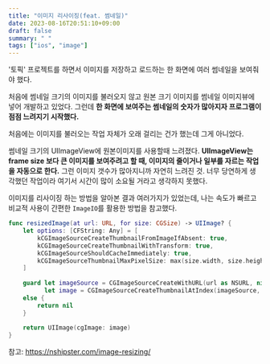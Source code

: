 ```yaml
---
title: "이미지 리사이징(feat. 썸네일)"
date: 2023-08-16T20:51:10+09:00
draft: false
summary: " "
tags: ["ios", "image"]
---
```


'토픽' 프로젝트를 하면서 이미지를 저장하고 로드하는 한 화면에 여러 썸네일을 보여줘야 했다.

처음에 썸네일 크기의 이미지를 불러오지 않고 원본 크기 이미지를 썸네일 이미지뷰에 넣어 개발하고 있었다.
그런데 **한 화면에 보여주는 썸네일의 숫자가 많아지자 프로그램이 점점 느려지기 시작했다.**

처음에는 이미지를 불러오는 작업 자체가 오래 걸리는 건가 했는데 그게 아니었다. 


썸네일 크기의 UIImageView에 원본이미지를 사용할때 느려졌다. **UIImageView는 frame size 보다 큰 이미지를 보여주려고 할 때, 이미지의 줄이거나 일부를 자르는 작업을 자동으로 한다.** 그런 이미지 갯수가 많아지니까 자연히 느려진 것. 너무 당연하게 생각했던 작업이라 여기서 시간이 많이 소요될 거라고 생각하지 못했다.

이미지를 리사이징 하는 방법을 알아본 결과 여러가지가 있었는데, 나는 속도가 빠르고 비교적 사용이 간편한 `ImageIO`를 활용한 방법을 참고했다.


```swift
func resizedImage(at url: URL, for size: CGSize) -> UIImage? {
    let options: [CFString: Any] = [
        kCGImageSourceCreateThumbnailFromImageIfAbsent: true,
        kCGImageSourceCreateThumbnailWithTransform: true,
        kCGImageSourceShouldCacheImmediately: true,
        kCGImageSourceThumbnailMaxPixelSize: max(size.width, size.height)
    ]
    
    guard let imageSource = CGImageSourceCreateWithURL(url as NSURL, nil),
          let image = CGImageSourceCreateThumbnailAtIndex(imageSource, 0, options as CFDictionary)
    else {
        return nil
    }
    
    return UIImage(cgImage: image)
}

```


참고: https://nshipster.com/image-resizing/